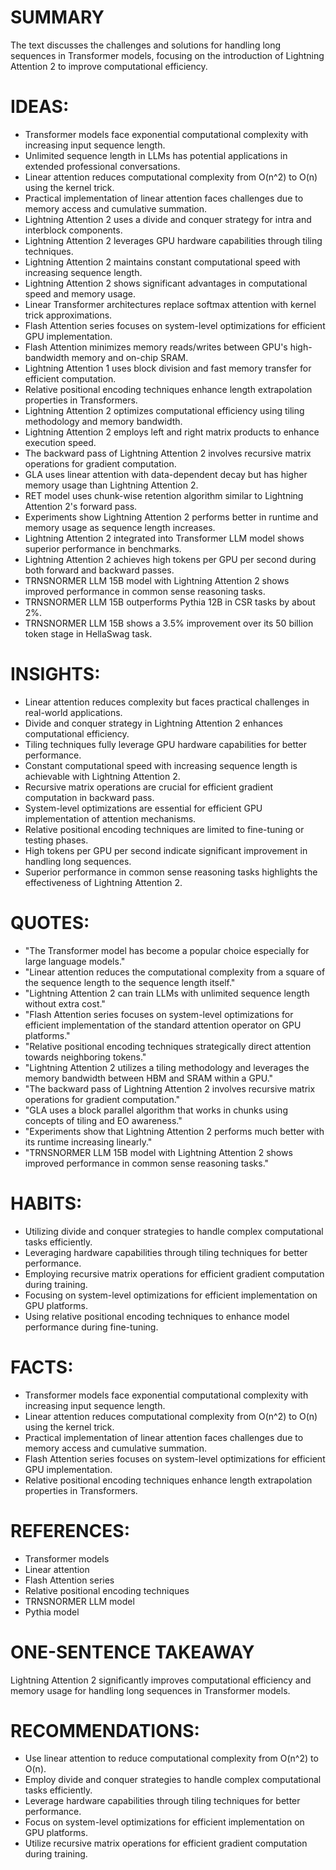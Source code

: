 # SUMMARY
The text discusses the challenges and solutions for handling long sequences in Transformer models, focusing on the introduction of Lightning Attention 2 to improve computational efficiency.

# IDEAS:
- Transformer models face exponential computational complexity with increasing input sequence length.
- Unlimited sequence length in LLMs has potential applications in extended professional conversations.
- Linear attention reduces computational complexity from O(n^2) to O(n) using the kernel trick.
- Practical implementation of linear attention faces challenges due to memory access and cumulative summation.
- Lightning Attention 2 uses a divide and conquer strategy for intra and interblock components.
- Lightning Attention 2 leverages GPU hardware capabilities through tiling techniques.
- Lightning Attention 2 maintains constant computational speed with increasing sequence length.
- Lightning Attention 2 shows significant advantages in computational speed and memory usage.
- Linear Transformer architectures replace softmax attention with kernel trick approximations.
- Flash Attention series focuses on system-level optimizations for efficient GPU implementation.
- Flash Attention minimizes memory reads/writes between GPU's high-bandwidth memory and on-chip SRAM.
- Lightning Attention 1 uses block division and fast memory transfer for efficient computation.
- Relative positional encoding techniques enhance length extrapolation properties in Transformers.
- Lightning Attention 2 optimizes computational efficiency using tiling methodology and memory bandwidth.
- Lightning Attention 2 employs left and right matrix products to enhance execution speed.
- The backward pass of Lightning Attention 2 involves recursive matrix operations for gradient computation.
- GLA uses linear attention with data-dependent decay but has higher memory usage than Lightning Attention 2.
- RET model uses chunk-wise retention algorithm similar to Lightning Attention 2's forward pass.
- Experiments show Lightning Attention 2 performs better in runtime and memory usage as sequence length increases.
- Lightning Attention 2 integrated into Transformer LLM model shows superior performance in benchmarks.
- Lightning Attention 2 achieves high tokens per GPU per second during both forward and backward passes.
- TRNSNORMER LLM 15B model with Lightning Attention 2 shows improved performance in common sense reasoning tasks.
- TRNSNORMER LLM 15B outperforms Pythia 12B in CSR tasks by about 2%.
- TRNSNORMER LLM 15B shows a 3.5% improvement over its 50 billion token stage in HellaSwag task.

# INSIGHTS:
- Linear attention reduces complexity but faces practical challenges in real-world applications.
- Divide and conquer strategy in Lightning Attention 2 enhances computational efficiency.
- Tiling techniques fully leverage GPU hardware capabilities for better performance.
- Constant computational speed with increasing sequence length is achievable with Lightning Attention 2.
- Recursive matrix operations are crucial for efficient gradient computation in backward pass.
- System-level optimizations are essential for efficient GPU implementation of attention mechanisms.
- Relative positional encoding techniques are limited to fine-tuning or testing phases.
- High tokens per GPU per second indicate significant improvement in handling long sequences.
- Superior performance in common sense reasoning tasks highlights the effectiveness of Lightning Attention 2.

# QUOTES:
- "The Transformer model has become a popular choice especially for large language models."
- "Linear attention reduces the computational complexity from a square of the sequence length to the sequence length itself."
- "Lightning Attention 2 can train LLMs with unlimited sequence length without extra cost."
- "Flash Attention series focuses on system-level optimizations for efficient implementation of the standard attention operator on GPU platforms."
- "Relative positional encoding techniques strategically direct attention towards neighboring tokens."
- "Lightning Attention 2 utilizes a tiling methodology and leverages the memory bandwidth between HBM and SRAM within a GPU."
- "The backward pass of Lightning Attention 2 involves recursive matrix operations for gradient computation."
- "GLA uses a block parallel algorithm that works in chunks using concepts of tiling and EO awareness."
- "Experiments show that Lightning Attention 2 performs much better with its runtime increasing linearly."
- "TRNSNORMER LLM 15B model with Lightning Attention 2 shows improved performance in common sense reasoning tasks."

# HABITS:
- Utilizing divide and conquer strategies to handle complex computational tasks efficiently.
- Leveraging hardware capabilities through tiling techniques for better performance.
- Employing recursive matrix operations for efficient gradient computation during training.
- Focusing on system-level optimizations for efficient implementation on GPU platforms.
- Using relative positional encoding techniques to enhance model performance during fine-tuning.

# FACTS:
- Transformer models face exponential computational complexity with increasing input sequence length.
- Linear attention reduces computational complexity from O(n^2) to O(n) using the kernel trick.
- Practical implementation of linear attention faces challenges due to memory access and cumulative summation.
- Flash Attention series focuses on system-level optimizations for efficient GPU implementation.
- Relative positional encoding techniques enhance length extrapolation properties in Transformers.

# REFERENCES:
- Transformer models
- Linear attention
- Flash Attention series
- Relative positional encoding techniques
- TRNSNORMER LLM model
- Pythia model

# ONE-SENTENCE TAKEAWAY
Lightning Attention 2 significantly improves computational efficiency and memory usage for handling long sequences in Transformer models.

# RECOMMENDATIONS:
- Use linear attention to reduce computational complexity from O(n^2) to O(n).
- Employ divide and conquer strategies to handle complex computational tasks efficiently.
- Leverage hardware capabilities through tiling techniques for better performance.
- Focus on system-level optimizations for efficient implementation on GPU platforms.
- Utilize recursive matrix operations for efficient gradient computation during training.